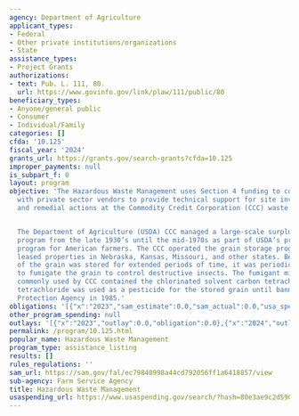 ```yaml
---
agency: Department of Agriculture
applicant_types:
- Federal
- Other private institutions/organizations
- State
assistance_types:
- Project Grants
authorizations:
- text: Pub. L. 111, 80.
  url: https://www.govinfo.gov/link/plaw/111/public/80
beneficiary_types:
- Anyone/general public
- Consumer
- Individual/Family
categories: []
cfda: '10.125'
fiscal_year: '2024'
grants_url: https://grants.gov/search-grants?cfda=10.125
improper_payments: null
is_subpart_f: 0
layout: program
objective: 'The Hazardous Waste Management uses Section 4 funding to contract directly
  with private sector vendors to provide technical support for site investigation
  and remedial actions at the Commodity Credit Corporation (CCC) waste sites.


  The Department of Agriculture (USDA) CCC managed a large-scale surplus grain storage
  program from the late 1930’s until the mid-1970s as part of USDA’s price support
  program for American farmers. The CCC operated the grain storage program at various
  leased properties in Nebraska, Kansas, Missouri, and other states. Because much
  of the grain was stored for extended periods of time, it was periodically necessary
  to fumigate the grain to control destructive insects. The fumigant mixture most
  commonly used by CCC contained the chlorinated solvent carbon tetrachloride. Carbon
  tetrachloride was used as a pesticide for the stored grain until banned by the Environmental
  Protection Agency in 1985.'
obligations: '[{"x":"2023","sam_estimate":0.0,"sam_actual":0.0,"usa_spending_actual":0.0},{"x":"2024","sam_estimate":0.0,"sam_actual":0.0,"usa_spending_actual":0.0},{"x":"2025","sam_estimate":0.0,"sam_actual":0.0,"usa_spending_actual":0.0}]'
other_program_spending: null
outlays: '[{"x":"2023","outlay":0.0,"obligation":0.0},{"x":"2024","outlay":0.0,"obligation":0.0},{"x":"2025","outlay":0.0,"obligation":0.0}]'
permalink: /program/10.125.html
popular_name: Hazardous Waste Management
program_type: assistance_listing
results: []
rules_regulations: ''
sam_url: https://sam.gov/fal/ec79840998a44cd792056ff1a6418857/view
sub-agency: Farm Service Agency
title: Hazardous Waste Management
usaspending_url: https://www.usaspending.gov/search/?hash=80e3ae9c2d590dd07bf48a628c42902e
---
```


